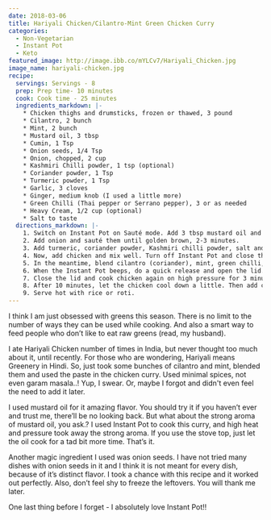 ```yaml
---
date: 2018-03-06
title: Hariyali Chicken/Cilantro-Mint Green Chicken Curry
categories:
  - Non-Vegetarian
  - Instant Pot
  - Keto
featured_image: http://image.ibb.co/mYLCv7/Hariyali_Chicken.jpg
image_name: hariyali-chicken.jpg
recipe:
  servings: Servings - 8
  prep: Prep time- 10 minutes
  cook: Cook time - 25 minutes
  ingredients_markdown: |-
    * Chicken thighs and drumsticks, frozen or thawed, 3 pound
    * Cilantro, 2 bunch
    * Mint, 2 bunch
    * Mustard oil, 3 tbsp
    * Cumin, 1 Tsp
    * Onion seeds, 1/4 Tsp
    * Onion, chopped, 2 cup
    * Kashmiri Chilli powder, 1 tsp (optional)
    * Coriander powder, 1 Tsp
    * Turmeric powder, 1 Tsp
    * Garlic, 3 cloves
    * Ginger, medium knob (I used a little more)
    * Green Chilli (Thai pepper or Serrano pepper), 3 or as needed
    * Heavy Cream, 1/2 cup (optional)
    * Salt to taste
  directions_markdown: |-
    1. Switch on Instant Pot on Sauté mode. Add 3 tbsp mustard oil and let it heat. Add cumin and onion seeds and let it splutter for 30 seconds.
    2. Add onion and sauté them until golden brown, 2-3 minutes.
    3. Add turmeric, coriander powder, Kashmiri chilli powder, salt and mix well. Add 1/2 cup water to prevent from sticking to the surface. Keep stirring and let the spices cook for a minute.
    4. Now, add chicken and mix well. Turn off Instant Pot and close the lid. Switch it on again and cook chicken on high pressure for 5 minutes.
    5. In the meantime, blend cilantro (coriander), mint, green chilli, ginger and garlic in a food processor to a fine paste. Use cilantro and mint with stalks for optimum flavor.
    6. When the Instant Pot beeps, do a quick release and open the lid. Add green paste to the chicken and mix well.
    7. Close the lid and cook chicken again on high pressure for 3 minutes. Do a natural release, for 10 minutes, when the time is up.
    8. After 10 minutes, let the chicken cool down a little. Then add cream and mix well. (this step is optional)
    9. Serve hot with rice or roti.
---
```

I think I am just obsessed with greens this season. There is no limit to the number of ways they can be used while cooking. And also a smart way to feed people who don’t like to eat raw greens (read, my husband).

I ate Hariyali Chicken number of times in India, but never thought too much about it, until recently. For those who are wondering, Hariyali means Greenery in Hindi. So, just took some bunches of cilantro and mint, blended them and used the paste in the chicken curry. Used minimal spices, not even garam masala..! Yup, I swear. Or, maybe I forgot and didn't even feel the need to add it later.

I used mustard oil for it amazing flavor. You should try it if you haven’t ever and trust me, there’ll be no looking back. But what about the strong aroma of mustard oil, you ask.? I used Instant Pot to cook this curry, and high heat and pressure took away the strong aroma. If you use the stove top, just let the oil cook for a tad bit more time. That’s it. 

Another magic ingredient I used was onion seeds. I have not tried many dishes with onion seeds in it and I think it is not meant for every dish, because of it’s distinct flavor. I took a chance with this recipe and it worked out perfectly. Also, don’t feel shy to freeze the leftovers. You will thank me later.

One last thing before I forget - I absolutely love Instant Pot!!

